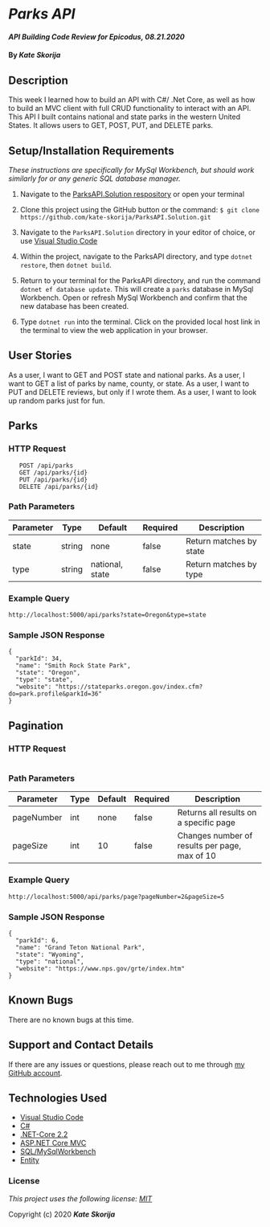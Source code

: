 # _Parks API_

#### _API Building Code Review for Epicodus, 08.21.2020_

#### By _**Kate Skorija**_



## Description

This week I learned how to build an API with C#/ .Net Core, as well as how to build an MVC client with full CRUD functionality to interact with an API. This API I built contains national and state parks in the western United States. It allows users to GET, POST, PUT, and DELETE parks.



## Setup/Installation Requirements

*_These instructions are specifically for MySql Workbench, but should work similarly for or any generic SQL database manager._* 

1.  Navigate to the [ParksAPI.Solution respository](https://github.com/kate-skorija/ParksAPI.Solution) or open your terminal

2. Clone this project using the GitHub button or the command:
`$ git clone https://github.com/kate-skorija/ParksAPI.Solution.git`

3. Navigate to the `ParksAPI.Solution` directory in your editor of choice, or use [Visual Studio Code](https://code.visualstudio.com/)

4. Within the project, navigate to the ParksAPI directory, and type `dotnet restore`, then `dotnet build`. 

5. Return to your terminal for the ParksAPI directory, and run the command `dotnet ef database update`. This will create a `parks` database in MySql Workbench. Open or refresh MySql Workbench and confirm that the new database has been created.

6. Type `dotnet run` into the terminal. Click on the provided local host link in the terminal to view the web application in your browser. 



## User Stories

As a user, I want to GET and POST state and national parks.
As a user, I want to GET a list of parks by name, county, or state.
As a user, I want to PUT and DELETE reviews, but only if I wrote them. 
As a user, I want to look up random parks just for fun.



## Parks

### HTTP Request

```GET /api/parks
   POST /api/parks
   GET /api/parks/{id}
   PUT /api/parks/{id}
   DELETE /api/parks/{id}
```

### Path Parameters

| Parameter     | Type      | Default  | Required  | Description                |
| ------------- | --------- | -------- | ----------|-----------------           |
|   state       | string    | none     | false     | Return matches by state    |
|   type        | string    | national, state    | false     | Return matches by type   |

### Example Query

```
http://localhost:5000/api/parks?state=Oregon&type=state
```

### Sample JSON Response

```
{
  "parkId": 34,
  "name": "Smith Rock State Park",
  "state": "Oregon",
  "type": "state",
  "website": "https://stateparks.oregon.gov/index.cfm?do=park.profile&parkId=36"
}
```



## Pagination

### HTTP Request

```GET /api/parks/page
```

### Path Parameters

| Parameter     | Type      | Default  | Required  | Description                |
| ------------- | --------- | -------- | ----------|-----------------           |
|   pageNumber       | int    | none     | false     | Returns all results on a specific page    |
|   pageSize       | int    | 10   | false     | Changes number of results per page, max of 10   |

### Example Query

```
http://localhost:5000/api/parks/page?pageNumber=2&pageSize=5
```

### Sample JSON Response

```
{
  "parkId": 6,
  "name": "Grand Teton National Park",
  "state": "Wyoming",
  "type": "national",
  "website": "https://www.nps.gov/grte/index.htm"
}
```



## Known Bugs

There are no known bugs at this time.



## Support and Contact Details

If there are any issues or questions, please reach out to me through [my GitHub account](https://github.com/kate-skorija).



## Technologies Used

*  [Visual Studio Code](https://code.visualstudio.com/)
*  [C#](https://docs.microsoft.com/en-us/dotnet/csharp/)
*  [.NET-Core 2.2](https://dotnet.microsoft.com/download/dotnet-core/2.2)
*  [ASP.NET Core MVC](https://docs.microsoft.com/en-us/aspnet/core/mvc/overview?view=aspnetcore-3.1)
*  [SQL/MySqlWorkbench](https://docs.microsoft.com/en-us/sql/?view=sql-server-ver15)
*  [Entity](https://docs.microsoft.com/en-us/ef/)



### License

*This project uses the following license: [MIT](https://opensource.org/licenses/MIT)*

Copyright (c) 2020 **_Kate Skorija_** 